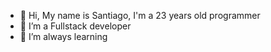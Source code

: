 - 👋 Hi, My name is Santiago, I'm a 23 years old programmer
- 👀 I’m a Fullstack developer
- 🌱 I’m always learning

<!---
Santiago135/Santiago135 is a ✨ special ✨ repository because its `README.md` (this file) appears on your GitHub profile.
You can click the Preview link to take a look at your changes.
--->
